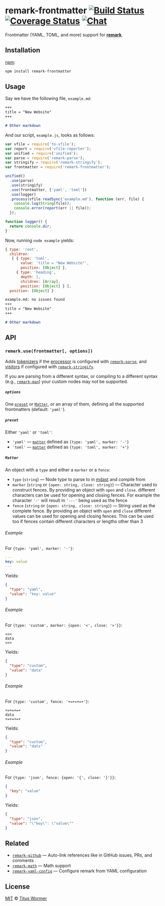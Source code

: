 # remark-frontmatter [![Build Status][build-badge]][build-status] [![Coverage Status][coverage-badge]][coverage-status] [![Chat][chat-badge]][chat]

Frontmatter (YAML, TOML, and more) support for [**remark**][remark].

## Installation

[npm][]:

```bash
npm install remark-frontmatter
```

## Usage

Say we have the following file, `example.md`:

```markdown
+++
title = "New Website"
+++

# Other markdown
```

And our script, `example.js`, looks as follows:

```javascript
var vfile = require('to-vfile');
var report = require('vfile-reporter');
var unified = require('unified');
var parse = require('remark-parse');
var stringify = require('remark-stringify');
var frontmatter = require('remark-frontmatter');

unified()
  .use(parse)
  .use(stringify)
  .use(frontmatter, ['yaml', 'toml'])
  .use(logger)
  .process(vfile.readSync('example.md'), function (err, file) {
    console.log(String(file));
    console.error(report(err || file));
  });

function logger() {
  return console.dir;
}
```

Now, running `node example` yields:

```js
{ type: 'root',
  children:
   [ { type: 'toml',
       value: 'title = "New Website"',
       position: [Object] },
     { type: 'heading',
       depth: 1,
       children: [Array],
       position: [Object] } ],
  position: [Object] }
```

```markdown
example.md: no issues found
+++
title = "New Website"
+++

# Other markdown
```

## API

### `remark.use(frontmatter[, options])`

Adds [tokenizers][] if the [processor][] is configured with
[`remark-parse`][parse], and [visitors][] if configured with
[`remark-stringify`][stringify].

If you are parsing from a different syntax, or compiling to a different syntax
(e.g., [`remark-man`][man]) your custom nodes may not be supported.

##### `options`

One [`preset`][preset] or [`Matter`][matter], or an array of them, defining all
the supported frontmatters (default: `'yaml'`).

##### `preset`

Either `'yaml'` or `'toml'`:

*   `'yaml'` — [`matter`][matter] defined as `{type: 'yaml', marker: '-'}`
*   `'toml'` — [`matter`][matter] defined as `{type: 'toml', marker: '+'}`

##### `Matter`

An object with a `type` and either a `marker` or a `fence`:

*   `type` (`string`) — Node type to parse to in [mdast][] and compile from
*   `marker` (`string` or `{open: string, close: string}`) — Character used
    to construct fences.  By providing an object with `open` and `close`.
    different characters can be used for opening and closing fences.  For
    example the character `'-'` will result in `'---'` being used as the fence
*   `fence` (`string` or `{open: string, close: string}`) — String used as
    the complete fence.  By providing an object with `open` and `close`
    different values can be used for opening and closing fences.  This can be
    used too if fences contain different characters or lengths other than 3

###### Example

For `{type: 'yaml', marker: '-'}`:

```yaml
---
key: value
---
```

Yields:

```json
{
  "type": "yaml",
  "value": "key: value"
}
```

###### Example

For `{type: 'custom', marker: {open: '<', close: '>'}}`:

```text
<<<
data
>>>
```

Yields:

```json
{
  "type": "custom",
  "value": "data"
}
```

###### Example

For `{type: 'custom', fence: '+=+=+=+'}`:

```text
+=+=+=+
data
+=+=+=+
```

Yields:

```json
{
  "type": "custom",
  "value": "dats"
}
```

###### Example

For `{type: 'json', fence: {open: '{', close: '}'}}`:

```json
{
  "key": "value"
}
```

Yields:

```json
{
  "type": "json",
  "value": "\"key\": \"value\""
}
```

## Related

*   [`remark-github`](https://github.com/remarkjs/remark-github)
    — Auto-link references like in GitHub issues, PRs, and comments
*   [`remark-math`](https://github.com/rokt33r/remark-math)
    — Math support
*   [`remark-yaml-config`](https://github.com/remarkjs/remark-yaml-config)
    — Configure remark from YAML configuration

## License

[MIT][license] © [Titus Wormer][author]

<!-- Definitions -->

[build-badge]: https://img.shields.io/travis/remarkjs/remark-frontmatter.svg

[build-status]: https://travis-ci.org/remarkjs/remark-frontmatter

[coverage-badge]: https://img.shields.io/codecov/c/github/remarkjs/remark-frontmatter.svg

[coverage-status]: https://codecov.io/github/remarkjs/remark-frontmatter

[chat-badge]: https://img.shields.io/gitter/room/remarkjs/Lobby.svg

[chat]: https://gitter.im/remarkjs/Lobby

[license]: LICENSE

[author]: http://wooorm.com

[npm]: https://docs.npmjs.com/cli/install

[remark]: https://github.com/remarkjs/remark

[parse]: https://github.com/remarkjs/remark/tree/master/packages/remark-parse

[tokenizers]: https://github.com/remarkjs/remark/tree/master/packages/remark-parse#parserblocktokenizers

[stringify]: https://github.com/remarkjs/remark/tree/master/packages/remark-stringify

[visitors]: https://github.com/remarkjs/remark/tree/master/packages/remark-stringify#compilervisitors

[processor]: https://github.com/unifiedjs/unified#processor

[mdast]: https://github.com/syntax-tree/mdast

[preset]: #preset

[matter]: #matter

[man]: https://github.com/remarkjs/remark-man
